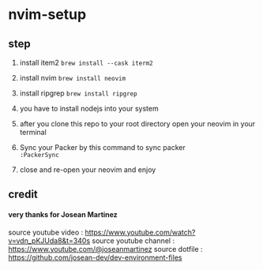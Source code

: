 # nvim-setup

## step

1. install item2
   `brew install --cask iterm2`
2. install nvim
   `brew install neovim`
3. install ripgrep
   `brew install ripgrep`
4. you have to install nodejs into your system

5. after you clone this repo to your root directory open your neovim in your terminal

6. Sync your Packer by this command to sync packer  
   `:PackerSync`

7. close and re-open your neovim and enjoy

## credit

#### very thanks for Josean Martinez

source youtube video : https://www.youtube.com/watch?v=vdn_pKJUda8&t=340s
source youtube channel : https://www.youtube.com/@joseanmartinez
source dotfile : https://github.com/josean-dev/dev-environment-files
